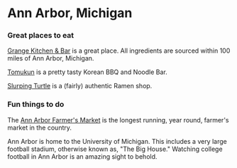 # Ann Arbor, Michigan

### Great places to eat
[Grange Kitchen & Bar](http://www.grangekitchenandbar.com/) is a great place. All ingredients are sourced within 100 miles of Ann Arbor, Michigan.

[Tomukun](http://www.tomukun.com/) is a pretty tasty Korean BBQ and Noodle Bar.

[Slurping Turtle](http://slurpingturtle.com/annarbor/) is a (fairly) authentic Ramen shop.

### Fun things to do
The [Ann Arbor Farmer's Market](http://www.a2gov.org/departments/Parks-Recreation/parks-places/farmers-market/Pages/default.aspx) is the longest running, year round, farmer's market in the country.

Ann Arbor is home to the University of Michigan. This includes a very large football stadium, otherwise known as, "The Big House." Watching college football in Ann Arbor is an amazing sight to behold.


